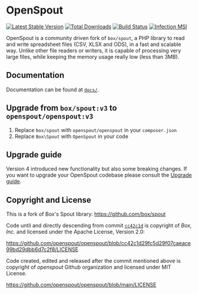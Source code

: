 # OpenSpout

[![Latest Stable Version](https://poser.pugx.org/openspout/openspout/v/stable)](https://packagist.org/packages/openspout/openspout)
[![Total Downloads](https://poser.pugx.org/openspout/openspout/downloads)](https://packagist.org/packages/openspout/openspout)
[![Build Status](https://github.com/openspout/openspout/actions/workflows/ci.yml/badge.svg)](https://github.com/openspout/openspout/actions/workflows/ci.yml)
[![Infection MSI](https://img.shields.io/endpoint?style=flat&url=https%3A%2F%2Fbadge-api.stryker-mutator.io%2Fgithub.com%2Fopenspout%2Fopenspout%2F4.x)](https://dashboard.stryker-mutator.io/reports/github.com/openspout/openspout/4.x)

OpenSpout is a community driven fork of `box/spout`, a PHP library to read and write spreadsheet files
(CSV, XLSX and ODS), in a fast and scalable way. Unlike other file readers or writers, it is capable of processing
very large files, while keeping the memory usage really low (less than 3MB).

## Documentation

Documentation can be found at [`docs/`](docs).

## Upgrade from `box/spout:v3` to `openspout/openspout:v3`

1. Replace `box/spout` with `openspout/openspout` in your `composer.json`
2. Replace `Box\Spout` with `OpenSpout` in your code

## Upgrade guide

Version 4 introduced new functionality but also some breaking changes. If you want to upgrade your OpenSpout codebase
please consult the [Upgrade guide](UPGRADE.md).

## Copyright and License

This is a fork of Box's Spout library: https://github.com/box/spout

Code until and directly descending from commit [`cc42c1d`](https://github.com/openspout/openspout/commit/cc42c1d29fc5d29f07caeace99bd29dbb6d7c2f8)
is copyright of _Box, Inc._ and licensed under the Apache License, Version 2.0:

https://github.com/openspout/openspout/blob/cc42c1d29fc5d29f07caeace99bd29dbb6d7c2f8/LICENSE

Code created, edited and released after the commit mentioned above
is copyright of _openspout_ Github organization and licensed under MIT License.

https://github.com/openspout/openspout/blob/main/LICENSE
